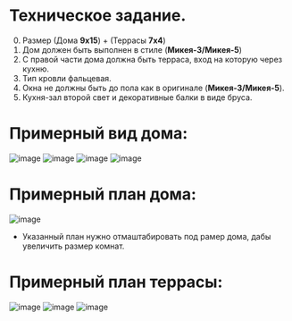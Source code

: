 # Техническое задание.

0. Размер (Дома **9x15**) + (Террасы **7x4**) 
1. Дом должен быть выполнен в стиле (**Микея-3/Микея-5**)
2. С правой части дома должна быть терраса, вход на которую через кухню.
3. Тип кровли фальцевая.
4. Окна не должны быть до пола как в оригинале (**Микея-3/Микея-5**).
5. Кухня-зал второй свет и декоративные балки в виде бруса.

# Примерный вид дома:
![image](https://optimumhouse.ru/assets/cache_image/assets/files/2019/mi3/mikea3_august_0x0_eb0.jpg)
![image](https://optimumhouse.ru/assets/cache_image/assets/files/2022/mikea3-2022/01_0x0_eb0.jpg)
![image](https://optimumhouse.ru/assets/cache_image/assets/files/2019/mi3/i15_740x450_b9c.jpg)
![image](https://optimumhouse.ru/assets/cache_image/assets/files/2019/mi3/i16_740x450_b9c.jpg)

# Примерный план дома:
![image](https://optimumhouse.ru/assets/files/2022/floors/mikea-3-2022-front-variant-1-floor-1.png)

* Указанный план нужно отмаштабировать под рамер дома, дабы увеличить размер комнат.

# Примерный план террасы:
![image](https://i.ibb.co/9tXRSMM/photo-2023-05-09-18-07-26.jpg)
![image](https://i.ibb.co/f892s7z/photo-2023-05-09-18-07-33.jpg)
![image](https://i.ibb.co/fQwvxv9/photo-2023-05-09-18-07-18.jpg)